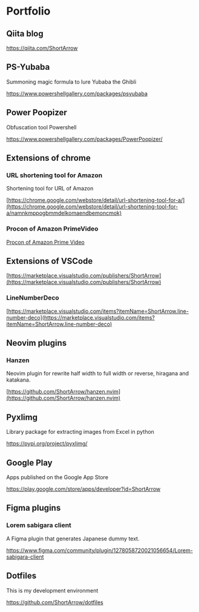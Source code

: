 # Portfolio

## Qiita blog

<https://qiita.com/ShortArrow>

## PS-Yubaba

Summoning magic formula to lure Yubaba the Ghibli

<https://www.powershellgallery.com/packages/psyubaba>

## Power Poopizer

Obfuscation tool Powershell

<https://www.powershellgallery.com/packages/PowerPoopizer/>

## Extensions of chrome

### URL shortening tool for Amazon

Shortening tool for URL of Amazon

[https://chrome.google.com/webstore/detail/url-shortening-tool-for-a/](https://chrome.google.com/webstore/detail/url-shortening-tool-for-a/namnkmppogbmmdelkomaendbemoncmok)

### Procon of Amazon PrimeVideo

[Procon of Amazon Prime Video](https://chrome.google.com/webstore/detail/%E3%83%97%E3%83%AD%E3%82%B3%E3%83%B3-for-prime-video/lgkkdcdmokbbjefjihihjcohjmjlibbm)

## Extensions of VSCode

[https://marketplace.visualstudio.com/publishers/ShortArrow](https://marketplace.visualstudio.com/publishers/ShortArrow)

### LineNumberDeco

[https://marketplace.visualstudio.com/items?itemName=ShortArrow.line-number-deco](https://marketplace.visualstudio.com/items?itemName=ShortArrow.line-number-deco)

## Neovim plugins

### Hanzen

Neovim plugin for rewrite half width to full width or reverse, hiragana and katakana.

[https://github.com/ShortArrow/hanzen.nvim](https://github.com/ShortArrow/hanzen.nvim)

## Pyxlimg

Library package for extracting images from Excel in python

<https://pypi.org/project/pyxlimg/>

## Google Play

Apps published on the Google App Store

<https://play.google.com/store/apps/developer?id=ShortArrow>

## Figma plugins

### Lorem sabigara client

A Figma plugin that generates Japanese dummy text.

<https://www.figma.com/community/plugin/1278058720021056654/Lorem-sabigara-client>

## Dotfiles

This is my development environment

<https://github.com/ShortArrow/dotfiles>
